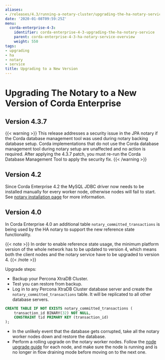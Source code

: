 ```yaml
---
aliases:
- /releases/4.3/running-a-notary-cluster/upgrading-the-ha-notary-service.html
date: '2020-01-08T09:59:25Z'
menu:
  corda-enterprise-4-3:
    identifier: corda-enterprise-4-3-upgrading-the-ha-notary-service
    parent: corda-enterprise-4-3-ha-notary-service-overview
    weight: 550
tags:
- upgrading
- ha
- notary
- service
title: Upgrading to a New Version
---
```



# Upgrading The Notary to a New Version of Corda Enterprise

## Version 4.3.7

{{< warning >}}
This release addresses a security issue in the JPA notary if the Corda database management tool was used during notary backing database setup. Corda implementations that do not use the Corda database management tool during notary setup are unaffected and no action is required. After applying the 4.3.7 patch, you must re-run the Corda Database Management Tool to apply the security fix.
{{< /warning >}}



## Version 4.2

Since Corda Enterprise 4.2 the MySQL JDBC driver now needs to be installed manually for every worker node, otherwise nodes will fail to start.
See [notary installation page](installing-the-notary-service.md#mysql-driver) for more information.

## Version 4.0

In Corda Enterprise 4.0 an additional table `notary_committed_transactions` is being used by the HA notary to support the new reference state functionality.

{{< note >}}
In order to enable reference state usage, the minimum platform version of the whole network has to be updated to version 4, which means
both the client nodes and the notary service have to be upgraded to version 4.
{{< /note >}}

Upgrade steps:

* Backup your Percona XtraDB Cluster.
* Test you can restore from backup.
* Log in to any Percona XtraDB Cluster database server and create the `notary_committed_transactions` table. It will be replicated to all other database servers.

```sql
CREATE TABLE IF NOT EXISTS notary_committed_transactions (
    transaction_id BINARY(32) NOT NULL,
    CONSTRAINT tid PRIMARY KEY (transaction_id)
);
```

* In the unlikely event that the database gets corrupted, take all the notary worker nodes down and restore the database.
* Perform a rolling upgrade on the notary worker nodes. Follow the [node upgrade guide](../node-upgrade-notes.md) for each node, and make sure the node is running and is no longer in flow draining mode before moving on to the next one.
